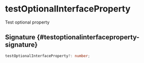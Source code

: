 # testOptionalInterfaceProperty

Test optional property  

## Signature {#testoptionalinterfaceproperty-signature}

```typescript
testOptionalInterfaceProperty?: number;
```

